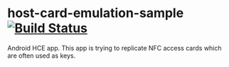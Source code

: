 # host-card-emulation-sample [![Build Status](https://www.bitrise.io/app/c5b8b5e09323f738.svg?token=ceQVPXPm4b_KP4pcBBWggw&branch=master)](https://www.bitrise.io/app/c5b8b5e09323f738)
Android HCE app.
This app is trying to replicate NFC access cards which are often used as keys.
